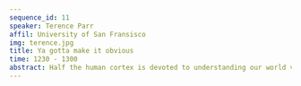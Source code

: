 ```yaml
---
sequence_id: 11
speaker: Terence Parr
affil: University of San Fransisco
img: terence.jpg
title: Ya gotta make it obvious
time: 1230 - 1300
abstract: Half the human cortex is devoted to understanding our world visually and so it makes sense to leverage that processing power in order to understand, describe, and debug computational abstractions, such as machine learning models. The problem is that explaining our work visually often represents considerable extra effort, particularly if we want to employ animations.  It's also the case that we all have the urge to impress rather than illuminate.  Taken together, this can lead to papers, lectures, and classes that don't actually transmit ideas to others.  We should value simple and clear expositions most of all, making the key ideas obvious, even if it requires extraordinary effort.  We should not accept the status quo, and constantly ask ourselves if these are the best explanations and visualizations we can make. This short talk will demonstrate some state-of-the-art visualizations from explained.ai and describe their backstories.
---
```

